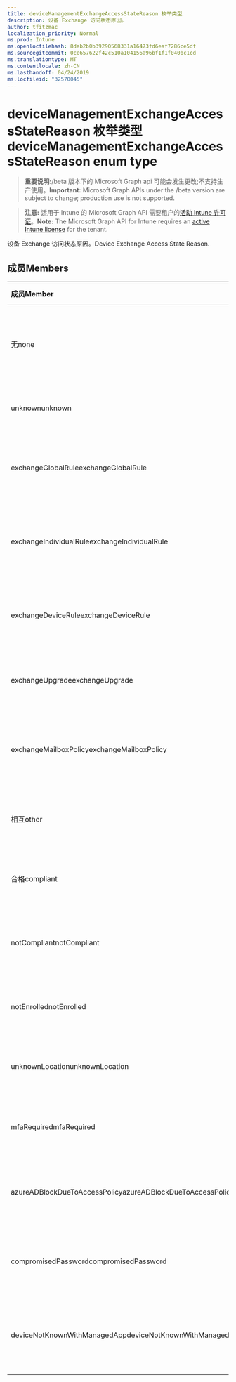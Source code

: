 ```yaml
---
title: deviceManagementExchangeAccessStateReason 枚举类型
description: 设备 Exchange 访问状态原因。
author: tfitzmac
localization_priority: Normal
ms.prod: Intune
ms.openlocfilehash: 8dab2b0b39290568331a16473fd6eaf7286ce5df
ms.sourcegitcommit: 0ce657622f42c510a104156a96bf1f1f040bc1cd
ms.translationtype: MT
ms.contentlocale: zh-CN
ms.lasthandoff: 04/24/2019
ms.locfileid: "32570045"
---
```

# <a name="devicemanagementexchangeaccessstatereason-enum-type"></a><span data-ttu-id="e5a70-103">deviceManagementExchangeAccessStateReason 枚举类型</span><span class="sxs-lookup"><span data-stu-id="e5a70-103">deviceManagementExchangeAccessStateReason enum type</span></span>

> <span data-ttu-id="e5a70-104">**重要说明:**/beta 版本下的 Microsoft Graph api 可能会发生更改;不支持生产使用。</span><span class="sxs-lookup"><span data-stu-id="e5a70-104">**Important:** Microsoft Graph APIs under the /beta version are subject to change; production use is not supported.</span></span>

> <span data-ttu-id="e5a70-105">**注意:** 适用于 Intune 的 Microsoft Graph API 需要租户的[活动 Intune 许可证](https://go.microsoft.com/fwlink/?linkid=839381)。</span><span class="sxs-lookup"><span data-stu-id="e5a70-105">**Note:** The Microsoft Graph API for Intune requires an [active Intune license](https://go.microsoft.com/fwlink/?linkid=839381) for the tenant.</span></span>

<span data-ttu-id="e5a70-106">设备 Exchange 访问状态原因。</span><span class="sxs-lookup"><span data-stu-id="e5a70-106">Device Exchange Access State Reason.</span></span>

## <a name="members"></a><span data-ttu-id="e5a70-107">成员</span><span class="sxs-lookup"><span data-stu-id="e5a70-107">Members</span></span>
|<span data-ttu-id="e5a70-108">成员</span><span class="sxs-lookup"><span data-stu-id="e5a70-108">Member</span></span>|<span data-ttu-id="e5a70-109">值</span><span class="sxs-lookup"><span data-stu-id="e5a70-109">Value</span></span>|<span data-ttu-id="e5a70-110">说明</span><span class="sxs-lookup"><span data-stu-id="e5a70-110">Description</span></span>|
|:---|:---|:---|
|<span data-ttu-id="e5a70-111">无</span><span class="sxs-lookup"><span data-stu-id="e5a70-111">none</span></span>|<span data-ttu-id="e5a70-112">0</span><span class="sxs-lookup"><span data-stu-id="e5a70-112">0</span></span>|<span data-ttu-id="e5a70-113">未发现来自 Exchange 的访问状态原因</span><span class="sxs-lookup"><span data-stu-id="e5a70-113">No access state reason discovered from Exchange</span></span>|
|<span data-ttu-id="e5a70-114">unknown</span><span class="sxs-lookup"><span data-stu-id="e5a70-114">unknown</span></span>|<span data-ttu-id="e5a70-115">1</span><span class="sxs-lookup"><span data-stu-id="e5a70-115">1</span></span>|<span data-ttu-id="e5a70-116">未知访问状态原因</span><span class="sxs-lookup"><span data-stu-id="e5a70-116">Unknown access state reason</span></span>|
|<span data-ttu-id="e5a70-117">exchangeGlobalRule</span><span class="sxs-lookup"><span data-stu-id="e5a70-117">exchangeGlobalRule</span></span>|<span data-ttu-id="e5a70-118">2 </span><span class="sxs-lookup"><span data-stu-id="e5a70-118">2</span></span>|<span data-ttu-id="e5a70-119">由 Exchange 全局规则确定的访问状态</span><span class="sxs-lookup"><span data-stu-id="e5a70-119">Access state determined by Exchange Global rule</span></span>|
|<span data-ttu-id="e5a70-120">exchangeIndividualRule</span><span class="sxs-lookup"><span data-stu-id="e5a70-120">exchangeIndividualRule</span></span>|<span data-ttu-id="e5a70-121">3 </span><span class="sxs-lookup"><span data-stu-id="e5a70-121">3</span></span>|<span data-ttu-id="e5a70-122">由 Exchange 单个规则确定的访问状态</span><span class="sxs-lookup"><span data-stu-id="e5a70-122">Access state determined by Exchange Individual rule</span></span>|
|<span data-ttu-id="e5a70-123">exchangeDeviceRule</span><span class="sxs-lookup"><span data-stu-id="e5a70-123">exchangeDeviceRule</span></span>|<span data-ttu-id="e5a70-124">4 </span><span class="sxs-lookup"><span data-stu-id="e5a70-124">4</span></span>|<span data-ttu-id="e5a70-125">由 Exchange 设备规则确定的访问状态</span><span class="sxs-lookup"><span data-stu-id="e5a70-125">Access state determined by Exchange Device rule</span></span>|
|<span data-ttu-id="e5a70-126">exchangeUpgrade</span><span class="sxs-lookup"><span data-stu-id="e5a70-126">exchangeUpgrade</span></span>|<span data-ttu-id="e5a70-127">5 </span><span class="sxs-lookup"><span data-stu-id="e5a70-127">5</span></span>|<span data-ttu-id="e5a70-128">Exchange 升级导致的访问状态</span><span class="sxs-lookup"><span data-stu-id="e5a70-128">Access state due to Exchange upgrade</span></span>|
|<span data-ttu-id="e5a70-129">exchangeMailboxPolicy</span><span class="sxs-lookup"><span data-stu-id="e5a70-129">exchangeMailboxPolicy</span></span>|<span data-ttu-id="e5a70-130">6 </span><span class="sxs-lookup"><span data-stu-id="e5a70-130">6</span></span>|<span data-ttu-id="e5a70-131">由 Exchange 邮箱策略确定的访问状态</span><span class="sxs-lookup"><span data-stu-id="e5a70-131">Access state determined by Exchange Mailbox Policy</span></span>|
|<span data-ttu-id="e5a70-132">相互</span><span class="sxs-lookup"><span data-stu-id="e5a70-132">other</span></span>|<span data-ttu-id="e5a70-133">7 </span><span class="sxs-lookup"><span data-stu-id="e5a70-133">7</span></span>|<span data-ttu-id="e5a70-134">由 Exchange 确定的访问状态</span><span class="sxs-lookup"><span data-stu-id="e5a70-134">Access state determined by Exchange</span></span>|
|<span data-ttu-id="e5a70-135">合格</span><span class="sxs-lookup"><span data-stu-id="e5a70-135">compliant</span></span>|<span data-ttu-id="e5a70-136">8 </span><span class="sxs-lookup"><span data-stu-id="e5a70-136">8</span></span>|<span data-ttu-id="e5a70-137">合规性挑战授予的访问状态</span><span class="sxs-lookup"><span data-stu-id="e5a70-137">Access state granted by compliance challenge</span></span>|
|<span data-ttu-id="e5a70-138">notCompliant</span><span class="sxs-lookup"><span data-stu-id="e5a70-138">notCompliant</span></span>|<span data-ttu-id="e5a70-139">9 </span><span class="sxs-lookup"><span data-stu-id="e5a70-139">9</span></span>|<span data-ttu-id="e5a70-140">由合规性挑战吊销的访问状态</span><span class="sxs-lookup"><span data-stu-id="e5a70-140">Access state revoked by compliance challenge</span></span>|
|<span data-ttu-id="e5a70-141">notEnrolled</span><span class="sxs-lookup"><span data-stu-id="e5a70-141">notEnrolled</span></span>|<span data-ttu-id="e5a70-142">10 </span><span class="sxs-lookup"><span data-stu-id="e5a70-142">10</span></span>|<span data-ttu-id="e5a70-143">由管理质询吊销的访问状态</span><span class="sxs-lookup"><span data-stu-id="e5a70-143">Access state revoked by management challenge</span></span>|
|<span data-ttu-id="e5a70-144">unknownLocation</span><span class="sxs-lookup"><span data-stu-id="e5a70-144">unknownLocation</span></span>|<span data-ttu-id="e5a70-145">12 </span><span class="sxs-lookup"><span data-stu-id="e5a70-145">12</span></span>|<span data-ttu-id="e5a70-146">由于未知位置导致的访问状态</span><span class="sxs-lookup"><span data-stu-id="e5a70-146">Access state due to unknown location</span></span>|
|<span data-ttu-id="e5a70-147">mfaRequired</span><span class="sxs-lookup"><span data-stu-id="e5a70-147">mfaRequired</span></span>|<span data-ttu-id="e5a70-148">13 </span><span class="sxs-lookup"><span data-stu-id="e5a70-148">13</span></span>|<span data-ttu-id="e5a70-149">由于 MFA 质询而导致的访问状态</span><span class="sxs-lookup"><span data-stu-id="e5a70-149">Access state due to MFA challenge</span></span>|
|<span data-ttu-id="e5a70-150">azureADBlockDueToAccessPolicy</span><span class="sxs-lookup"><span data-stu-id="e5a70-150">azureADBlockDueToAccessPolicy</span></span>|<span data-ttu-id="e5a70-151">14 </span><span class="sxs-lookup"><span data-stu-id="e5a70-151">14</span></span>|<span data-ttu-id="e5a70-152">由 AAD 访问策略吊销的访问状态</span><span class="sxs-lookup"><span data-stu-id="e5a70-152">Access State revoked by AAD Access Policy</span></span>|
|<span data-ttu-id="e5a70-153">compromisedPassword</span><span class="sxs-lookup"><span data-stu-id="e5a70-153">compromisedPassword</span></span>|<span data-ttu-id="e5a70-154">15 </span><span class="sxs-lookup"><span data-stu-id="e5a70-154">15</span></span>|<span data-ttu-id="e5a70-155">通过密码被破解的密码吊销的访问状态</span><span class="sxs-lookup"><span data-stu-id="e5a70-155">Access State revoked by compromised password</span></span>|
|<span data-ttu-id="e5a70-156">deviceNotKnownWithManagedApp</span><span class="sxs-lookup"><span data-stu-id="e5a70-156">deviceNotKnownWithManagedApp</span></span>|<span data-ttu-id="e5a70-157">16 </span><span class="sxs-lookup"><span data-stu-id="e5a70-157">16</span></span>|<span data-ttu-id="e5a70-158">由托管应用程序质询吊销的访问状态</span><span class="sxs-lookup"><span data-stu-id="e5a70-158">Access state revoked by managed application challenge</span></span>|





